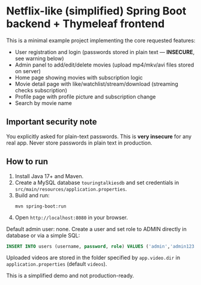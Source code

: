 # Netflix-like (simplified) Spring Boot backend + Thymeleaf frontend

This is a minimal example project implementing the core requested features:
- User registration and login (passwords stored in plain text — **INSECURE**, see warning below)
- Admin panel to add/edit/delete movies (upload mp4/mkv/avi files stored on server)
- Home page showing movies with subscription logic
- Movie detail page with like/watchlist/stream/download (streaming checks subscription)
- Profile page with profile picture and subscription change
- Search by movie name

## Important security note
You explicitly asked for plain-text passwords. This is **very insecure** for any real app. Never store passwords in plain text in production.

## How to run

1. Install Java 17+ and Maven.
2. Create a MySQL database `touringtalkiesdb` and set credentials in `src/main/resources/application.properties`.
3. Build and run:
   ```
   mvn spring-boot:run
   ```
4. Open `http://localhost:8080` in your browser.

Default admin user: none. Create a user and set role to ADMIN directly in database or via a simple SQL:
```sql
INSERT INTO users (username, password, role) VALUES ('admin','admin123','ADMIN');
```

Uploaded videos are stored in the folder specified by `app.video.dir` in `application.properties` (default `videos`).

This is a simplified demo and not production-ready.
